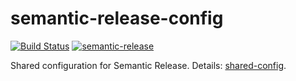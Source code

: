 # semantic-release-config

[![Build Status](https://travis-ci.com/LabShare/semantic-release-config.svg?token=zsifsALL6Np5avzzjVp1&branch=master)](https://travis-ci.com/LabShare/semantic-release-config)
[![semantic-release](https://img.shields.io/badge/%20%20%F0%9F%93%A6%F0%9F%9A%80-semantic--release-e10079.svg)](https://github.com/semantic-release/semantic-release)

Shared configuration for Semantic Release. 
Details: [shared-config](https://github.com/semantic-release/semantic-release/blob/caribou/docs/usage/shareable-configurations.md).
